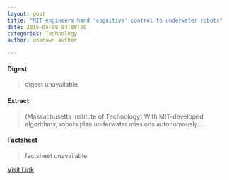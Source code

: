 ```yaml
---
layout: post
title: "MIT engineers hand 'cognitive' control to underwater robots"
date: 2015-05-08 04:00:00
categories: Technology
author: unknown author

---
```



#### Digest
>digest unavailable

#### Extract
>(Massachusetts Institute of Technology) With MIT-developed algorithms, robots plan underwater missions autonomously....

#### Factsheet
>factsheet unavailable

[Visit Link](http://www.eurekalert.org/pub_releases/2015-05/miot-meh050815.php)


